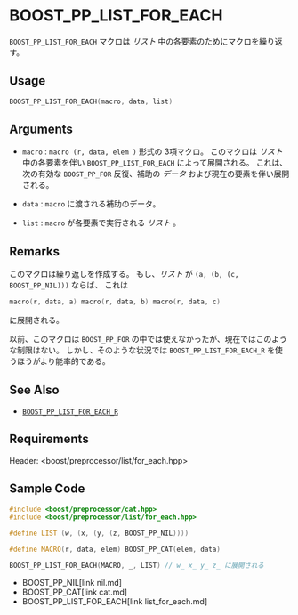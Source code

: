 # BOOST_PP_LIST_FOR_EACH

`BOOST_PP_LIST_FOR_EACH` マクロは *リスト* 中の各要素のためにマクロを繰り返す。

## Usage

```cpp
BOOST_PP_LIST_FOR_EACH(macro, data, list)
```

## Arguments

- `macro` :
	`macro (r, data, elem )` 形式の 3項マクロ。
	このマクロは *リスト* 中の各要素を伴い `BOOST_PP_LIST_FOR_EACH` によって展開される。
	これは、次の有効な `BOOST_PP_FOR` 反復、補助の *データ* および現在の要素を伴い展開される。

- `data` :
	`macro` に渡される補助のデータ。

- `list` :
	`macro` が各要素で実行される *リスト* 。

## Remarks

このマクロは繰り返しを作成する。
もし、*リスト* が `(a, (b, (c, BOOST_PP_NIL)))` ならば、 これは

```cpp
macro(r, data, a) macro(r, data, b) macro(r, data, c)
```

に展開される。

以前、このマクロは `BOOST_PP_FOR` の中では使えなかったが、現在ではこのような制限はない。
しかし、そのような状況では `BOOST_PP_LIST_FOR_EACH_R` を使うほうがより能率的である。

## See Also

- [`BOOST_PP_LIST_FOR_EACH_R`](list_for_each_r.md)

## Requirements

Header: &lt;boost/preprocessor/list/for_each.hpp&gt;

## Sample Code

```cpp
#include <boost/preprocessor/cat.hpp>
#include <boost/preprocessor/list/for_each.hpp>

#define LIST (w, (x, (y, (z, BOOST_PP_NIL))))

#define MACRO(r, data, elem) BOOST_PP_CAT(elem, data)

BOOST_PP_LIST_FOR_EACH(MACRO, _, LIST) // w_ x_ y_ z_ に展開される
```
* BOOST_PP_NIL[link nil.md]
* BOOST_PP_CAT[link cat.md]
* BOOST_PP_LIST_FOR_EACH[link list_for_each.md]

